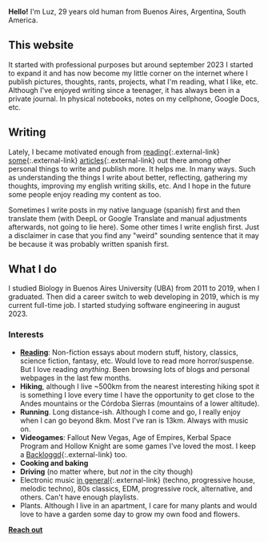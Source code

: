 **Hello!** I'm Luz, 29 years old human from Buenos Aires, Argentina, South America.

## This website

It started with professional purposes but around september 2023 I started to expand it and has now become my little corner on the internet where I publish pictures, thoughts, rants, projects, what I'm reading, what I like, etc. Although I've enjoyed writing since a teenager, it has always been in a private journal. In physical notebooks, notes on my cellphone, Google Docs, etc. 

## Writing

Lately, I became motivated enough from [reading](https://jsomers.net/blog/more-people-should-write){:.external-link} [some](https://moretothat.com/writing-and-wisdom/){:.external-link} [articles](https://blog.whiona.me/what-happened-to-blogging-for-the-hell-of-it/){:.external-link} out there among other personal things to write and publish more. It helps me. In many ways. Such as understanding the things I write about better, reflecting, gathering my thoughts, improving my english writing skills, etc. And I hope in the future some people enjoy reading my content as too. 

Sometimes I write posts in my native language (spanish) first and then translate them (with DeepL or Google Translate and manual adjustments afterwards, not going to lie here). Some other times I write english first. Just a disclaimer in case that you find any "weird" sounding sentence that it may be because it was probably written spanish first.

## What I do

I studied Biology in Buenos Aires University (UBA) from 2011 to 2019, when I graduated. Then did a career switch to web developing in 2019, which is my current full-time job. I started studying software engineering in august 2023.

### Interests

- **[Reading](/reading)**: Non-fiction essays about modern stuff, history, classics, science fiction, fantasy, etc. Would love to read more horror/suspense. But I love reading _anything_. Been browsing lots of blogs and personal webpages in the last few months.
- **Hiking**, although I live ~500km from the nearest interesting hiking spot it is something I love every time I have the opportunity to get close to the Andes mountains or the Córdoba Sierras (mountains of a lower altitude).
- **Running**. Long distance-ish. Although I come and go, I really enjoy when I can go beyond 8km. Most I've ran is 13km. Always with music on.
- **Videogames**: Fallout New Vegas, Age of Empires, Kerbal Space Program and Hollow Knight are some games I've loved the most. I keep a [Backloggd](https://www.backloggd.com/u/synthopia/){:.external-link} too.
- **Cooking and baking**
- **Driving** (no matter where, but _not_ in the city though)
- Electronic music [in general](https://open.spotify.com/playlist/5b63esqqeHwZTCTkAFG0VA?si=a1370cce90044fe3){:.external-link} (techno, progressive house, melodic techno), 80s classics, EDM, progressive rock, alternative, and others. Can't have enough playlists.
- Plants. Although I live in an apartment, I care for many plants and would love to have a garden some day to grow my own food and flowers.

**[Reach out](/contact)**